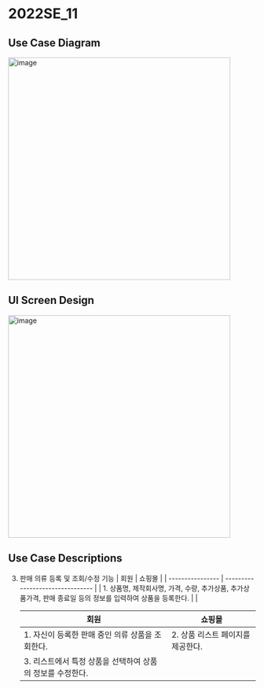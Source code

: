 # 2022SE_11

## Use Case Diagram

<img width="452" alt="image" src="https://user-images.githubusercontent.com/62105312/166084611-c9248713-698b-49b7-a9fc-1ad8d952b994.png">

## UI Screen Design

<img width="452" alt="image" src="">

## Use Case Descriptions

3. 판매 의류 등록 및 조회/수정 기능
   | 회원 | 쇼핑몰 |
   | ---------------- | -------------------------------- |
   | 1. 상품명, 제작회사명, 가격, 수량, 추가상품, 추가상품가격, 판매 종료일 등의 정보를 입력하여 상품을 등록한다. | |

   | 회원                                                       | 쇼핑몰                            |
   | ---------------------------------------------------------- | --------------------------------- |
   | 1. 자신이 등록한 판매 중인 의류 상품을 조회한다.           | 2. 상품 리스트 페이지를 제공한다. |
   | 3. 리스트에서 특정 상품을 선택하여 상품의 정보를 수정한다. |                                   |
